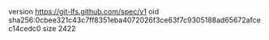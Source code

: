 version https://git-lfs.github.com/spec/v1
oid sha256:0cbee321c43c7ff8351eba4072026f3ce63f7c9305188ad65672afcec14cedc0
size 2422
